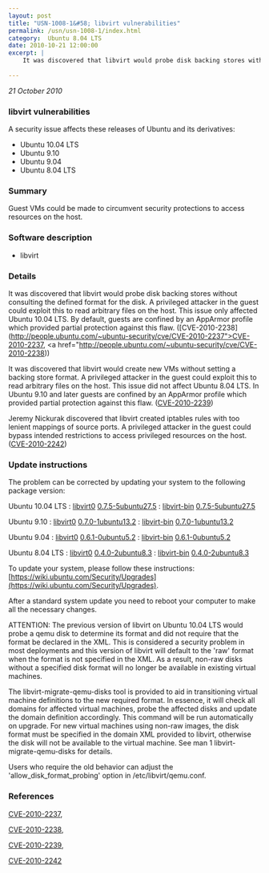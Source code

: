 ```yaml
---
layout: post
title: "USN-1008-1&#58; libvirt vulnerabilities"
permalink: /usn/usn-1008-1/index.html
category:  Ubuntu 8.04 LTS
date: 2010-10-21 12:00:00
excerpt: |
    It was discovered that libvirt would probe disk backing stores without consulting the defined format for the disk. A privileged attacker in the guest could exploit this to read arbitrary files on the host. This issue only affected Ubuntu 10.04 LTS. By default, guests are confined by an AppArmor profile which provided partial protection against this flaw. ([CVE-2010-2238](http://people.ubuntu.com/~ubuntu-security/cve/CVE-2010-2237">CVE-2010-2237</a>, <a href="http://people.ubuntu.com/~ubuntu-security/cve/CVE-2010-2238))
    
--- 
```

 
 

*21 October 2010*

### libvirt vulnerabilities

A security issue affects these releases of Ubuntu and its derivatives:

* Ubuntu 10.04 LTS
* Ubuntu 9.10
* Ubuntu 9.04
* Ubuntu 8.04 LTS

### Summary

Guest VMs could be made to circumvent security protections to access resources on the host.

### Software description

* libvirt 

### Details

It was discovered that libvirt would probe disk backing stores without consulting the defined format for the disk. A privileged attacker in the guest could exploit this to read arbitrary files on the host. This issue only affected Ubuntu 10.04 LTS. By default, guests are confined by an AppArmor profile which provided partial protection against this flaw. ([CVE-2010-2238](http://people.ubuntu.com/~ubuntu-security/cve/CVE-2010-2237">CVE-2010-2237</a>, <a href="http://people.ubuntu.com/~ubuntu-security/cve/CVE-2010-2238))

It was discovered that libvirt would create new VMs without setting a backing store format. A privileged attacker in the guest could exploit this to read arbitrary files on the host. This issue did not affect Ubuntu 8.04 LTS. In Ubuntu 9.10 and later guests are confined by an AppArmor profile which provided partial protection against this flaw. ([CVE-2010-2239](http://people.ubuntu.com/~ubuntu-security/cve/CVE-2010-2239))

Jeremy Nickurak discovered that libvirt created iptables rules with too lenient mappings of source ports. A privileged attacker in the guest could bypass intended restrictions to access privileged resources on the host. ([CVE-2010-2242](http://people.ubuntu.com/~ubuntu-security/cve/CVE-2010-2242)) 

### Update instructions

The problem can be corrected by updating your system to the following package version:

Ubuntu 10.04 LTS
 : [libvirt0](https://launchpad.net/ubuntu/+source/libvirt) <span> [0.7.5-5ubuntu27.5](https://launchpad.net/ubuntu/+source/libvirt/0.7.5-5ubuntu27.5) </span> 
 : [libvirt-bin](https://launchpad.net/ubuntu/+source/libvirt) <span> [0.7.5-5ubuntu27.5](https://launchpad.net/ubuntu/+source/libvirt/0.7.5-5ubuntu27.5) </span> 

Ubuntu 9.10
 : [libvirt0](https://launchpad.net/ubuntu/+source/libvirt) <span> [0.7.0-1ubuntu13.2](https://launchpad.net/ubuntu/+source/libvirt/0.7.0-1ubuntu13.2) </span> 
 : [libvirt-bin](https://launchpad.net/ubuntu/+source/libvirt) <span> [0.7.0-1ubuntu13.2](https://launchpad.net/ubuntu/+source/libvirt/0.7.0-1ubuntu13.2) </span> 

Ubuntu 9.04
 : [libvirt0](https://launchpad.net/ubuntu/+source/libvirt) <span> [0.6.1-0ubuntu5.2](https://launchpad.net/ubuntu/+source/libvirt/0.6.1-0ubuntu5.2) </span> 
 : [libvirt-bin](https://launchpad.net/ubuntu/+source/libvirt) <span> [0.6.1-0ubuntu5.2](https://launchpad.net/ubuntu/+source/libvirt/0.6.1-0ubuntu5.2) </span> 

Ubuntu 8.04 LTS
 : [libvirt0](https://launchpad.net/ubuntu/+source/libvirt) <span> [0.4.0-2ubuntu8.3](https://launchpad.net/ubuntu/+source/libvirt/0.4.0-2ubuntu8.3) </span> 
 : [libvirt-bin](https://launchpad.net/ubuntu/+source/libvirt) <span> [0.4.0-2ubuntu8.3](https://launchpad.net/ubuntu/+source/libvirt/0.4.0-2ubuntu8.3) </span> 

To update your system, please follow these instructions: [https://wiki.ubuntu.com/Security/Upgrades](https://wiki.ubuntu.com/Security/Upgrades).

After a standard system update you need to reboot your computer to make all the necessary changes.

ATTENTION: The previous version of libvirt on Ubuntu 10.04 LTS would probe a qemu disk to determine its format and did not require that the format be declared in the XML. This is considered a security problem in most deployments and this version of libvirt will default to the &#39;raw&#39; format when the format is not specified in the XML. As a result, non-raw disks without a specified disk format will no longer be available in existing virtual machines.

The libvirt-migrate-qemu-disks tool is provided to aid in transitioning virtual machine definitions to the new required format. In essence, it will check all domains for affected virtual machines, probe the affected disks and update the domain definition accordingly. This command will be run automatically on upgrade. For new virtual machines using non-raw images, the disk format must be specified in the domain XML provided to libvirt, otherwise the disk will not be available to the virtual machine. See man 1 libvirt-migrate-qemu-disks for details.

Users who require the old behavior can adjust the &#39;allow_disk_format_probing&#39; option in /etc/libvirt/qemu.conf. 

### References

 
 [CVE-2010-2237](http://people.ubuntu.com/~ubuntu-security/cve/CVE-2010-2237), 

 [CVE-2010-2238](http://people.ubuntu.com/~ubuntu-security/cve/CVE-2010-2238), 

 [CVE-2010-2239](http://people.ubuntu.com/~ubuntu-security/cve/CVE-2010-2239), 

 [CVE-2010-2242](http://people.ubuntu.com/~ubuntu-security/cve/CVE-2010-2242)
 

